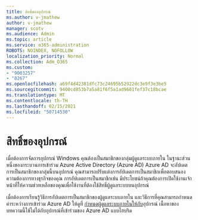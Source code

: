 ```yaml
---
title: สิทธิ์ของอุปกรณ์
ms.author: v-jmathew
author: v-jmathew
manager: scotv
ms.audience: Admin
ms.topic: article
ms.service: o365-administration
ROBOTS: NOINDEX, NOFOLLOW
localization_priority: Normal
ms.collection: Adm_O365
ms.custom:
- "9003257"
- "8267"
ms.openlocfilehash: a69f4d42381dfc73c24695b52922dc3e9f3e3be5
ms.sourcegitcommit: 9400cd853b7a5a81f6f5a1ad9601fef37c18bcae
ms.translationtype: MT
ms.contentlocale: th-TH
ms.lasthandoff: 02/15/2021
ms.locfileid: "50714530"
---
```

# <a name="device-permissions"></a>สิทธิ์ของอุปกรณ์

เมื่อต้องการจัดการอุปกรณ์ Windows คุณต้องเป็นสมาชิกของกลุ่มผู้ดูแลระบบภายใน ในฐานะส่วนหนึ่งของกระบวนการเข้าร่วม Azure Active Directory (Azure AD) Azure AD จะอัปเดตการเป็นสมาชิกของกลุ่มนี้บนอุปกรณ์ คุณสามารถปรับแต่งการอัปเดตการเป็นสมาชิกเพื่อตอบสนองความต้องการทางธุรกิจของคุณ การอัปเดตการเป็นสมาชิกเช่น มีประโยชน์ถ้าคุณต้องการเปิดใช้งานเจ้าหน้าที่ให้ความช่วยเหลือของคุณเพื่อใช้งานที่ต้องใช้สิทธิ์ผู้ดูแลระบบบนอุปกรณ์

เมื่อต้องการเรียนรู้วิธีการอัปเดตการเป็นสมาชิกของผู้ดูแลระบบภายใน และวิธีการที่คุณสามารถกําหนดค่าระหว่างการเข้าร่วม Azure AD ให้ดูที่ [กําหนดผู้ดูแลระบบภายในให้กับ](https://docs.microsoft.com/azure/active-directory/devices/assign-local-admin)อุปกรณ์ เนื้อหาของบทความนี้ใช้ไม่ได้กับอุปกรณ์ที่เข้าร่วมของ Azure AD แบบไฮบริด
